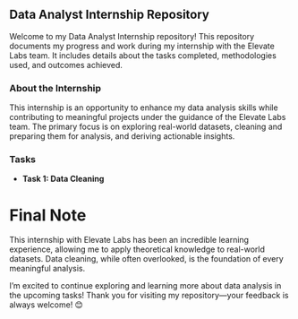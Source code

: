 ## Data Analyst Internship Repository

Welcome to my Data Analyst Internship repository! This repository documents my progress and work during my internship with the Elevate Labs team. It includes details about the tasks completed, methodologies used, and outcomes achieved.

### About the Internship

This internship is an opportunity to enhance my data analysis skills while contributing to meaningful projects under the guidance of the Elevate Labs team. The primary focus is on exploring real-world datasets, cleaning and preparing them for analysis, and deriving actionable insights.

### Tasks

- **Task 1: Data Cleaning**


# Final Note
This internship with Elevate Labs has been an incredible learning experience, allowing me to apply theoretical knowledge to real-world datasets. Data cleaning, while often overlooked, is the foundation of every meaningful analysis.

I’m excited to continue exploring and learning more about data analysis in the upcoming tasks! Thank you for visiting my repository—your feedback is always welcome! 😊
